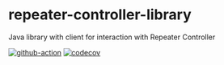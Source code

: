 # repeater-controller-library

Java library with client for interaction with Repeater Controller

[![github-action](https://github.com/sardylan/repeater-controller-library/actions/workflows/ci.yaml/badge.svg)](https://github.com/sardylan/repeater-controller-library/actions/workflows/ci.yaml)
[![codecov](https://codecov.io/gh/sardylan/repeater-controller-library/graph/badge.svg?token=Y0K9CF3PVI)](https://codecov.io/gh/sardylan/repeater-controller-library)
